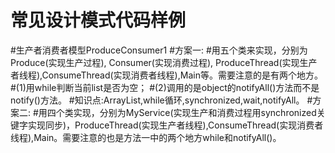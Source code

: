 # 常见设计模式代码样例
#生产者消费者模型ProduceConsumer1
#方案一:
#用五个类来实现，分别为Produce(实现生产过程), Consumer(实现消费过程), ProduceThread(实现生产者线程),ConsumeThread(实现消费者线程),Main等。需要注意的是有两个地方。
#(1)用while判断当前list是否为空；
#(2)调用的是object的notifyAll()方法而不是notify()方法。
#知识点:ArrayList<Integer>,while循环,synchronized,wait,notifyAll。
#方案二:
#用四个类实现，分别为MyService(实现生产和消费过程用synchronized关键字实现同步)，ProduceThread(实现生产者线程),ConsumeThread(实现消费者线程),Main。需要注意的也是方法一中的两个地方while和notifyAll()。
